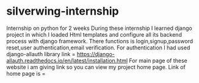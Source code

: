 # silverwing-internship
Internship on python for 2 weeks
During these internship I learned django project in which I loaded Html templates and configure all its backend process with django framework.
There functions is  login,signup,password reset,user authentication,email verification.
For authentication I had used django-allauth library link = https://django-allauth.readthedocs.io/en/latest/installation.html
For main page of these website i am giving link so you can view my project home page.
Link of home page is =  
